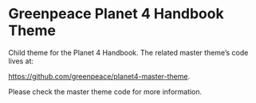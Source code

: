 # Greenpeace Planet 4 Handbook Theme

Child theme for the Planet 4 Handbook.
The related master theme’s code lives at:

https://github.com/greenpeace/planet4-master-theme.

Please check the master theme code for more information.
